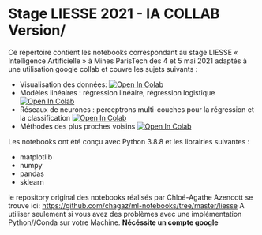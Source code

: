 # Stage LIESSE 2021 - IA COLLAB Version/

Ce répertoire contient les notebooks correspondant au stage LIESSE « Intelligence Artificielle » à Mines ParisTech des 4 et 5 mai 2021 adaptés à une utilisation google collab et couvre les sujets suivants : 


* Visualisation des données: [![Open In Colab](https://colab.research.google.com/assets/colab-badge.svg)](https://colab.research.google.com/github/JosephGesnouin/StageLiesse2021/blob/main/0_Donnees.ipynb)
* Modèles linéaires : régression linéaire, régression logistique  [![Open In Colab](https://colab.research.google.com/assets/colab-badge.svg)](https://colab.research.google.com/github/JosephGesnouin/StageLiesse2021/blob/main/1_Lineaire.ipynb)
* Réseaux de neurones : perceptrons multi-couches pour la régression et la classification [![Open In Colab](https://colab.research.google.com/assets/colab-badge.svg)](https://colab.research.google.com/github/JosephGesnouin/StageLiesse2021/blob/main/2_Reseaux_de_neurones.ipynb) 
* Méthodes des plus proches voisins [![Open In Colab](https://colab.research.google.com/assets/colab-badge.svg)](https://colab.research.google.com/github/JosephGesnouin/StageLiesse2021/blob/main/3_Plus_proches_voisins.ipynb)

Les notebooks ont été conçu avec Python 3.8.8 et les librairies suivantes :
* matplotlib
* numpy
* pandas
* sklearn

le repository original des notebooks réalisés par Chloé-Agathe Azencott se trouve ici: https://github.com/chagaz/ml-notebooks/tree/master/liesse
A utiliser seulement si vous avez des problèmes avec une implémentation Python//Conda sur votre Machine. **Nécéssite un compte google**

